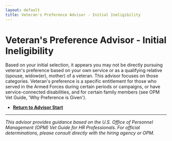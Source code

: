 ```yaml
---
layout: default
title: Veteran's Preference Advisor - Initial Ineligibility
---
```


# Veteran's Preference Advisor - Initial Ineligibility

Based on your initial selection, it appears you may not be directly pursuing veteran's preference based on your own service or as a qualifying relative (spouse, widow(er), mother) of a veteran. This advisor focuses on those categories. Veteran's preference is a specific entitlement for those who served in the Armed Forces during certain periods or campaigns, or have service-connected disabilities, and for certain family members (see OPM Vet Guide, 'Why Preference is Given').

* **[Return to Advisor Start](./start.md)**

---
*This advisor provides guidance based on the U.S. Office of Personnel Management (OPM) Vet Guide for HR Professionals. For official determinations, please consult directly with the hiring agency or OPM.*
